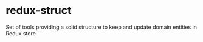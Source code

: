 # redux-struct
Set of tools providing a solid structure to keep and update domain entities in Redux store
